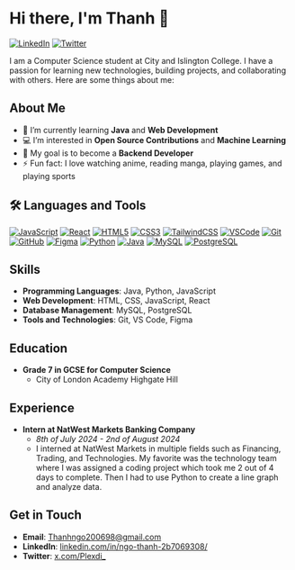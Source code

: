 # Hi there, I'm Thanh 👋

[![LinkedIn](https://img.shields.io/badge/LINKEDIN-0077B5?style=for-the-badge&logo=linkedin&logoColor=white)](https://www.linkedin.com/in/ngo-thanh-2b7069308/)
[![Twitter](https://img.shields.io/badge/TWITTER-1DA1F2?style=for-the-badge&logo=twitter&logoColor=white)](https://x.com/Plexdi_)

I am a Computer Science student at City and Islington College. I have a passion for learning new technologies, building projects, and collaborating with others. Here are some things about me:

## About Me

- 🌱 I’m currently learning **Java** and **Web Development**
- 💻 I’m interested in **Open Source Contributions** and **Machine Learning**
- 🎯 My goal is to become a **Backend Developer**
- ⚡ Fun fact: I love watching anime, reading manga, playing games, and playing sports

## 🛠️ Languages and Tools

[![JavaScript](https://img.shields.io/badge/JavaScript-F7DF1E?style=for-the-badge&logo=javascript&logoColor=black)](https://developer.mozilla.org/en-US/docs/Web/JavaScript)
[![React](https://img.shields.io/badge/React-61DAFB?style=for-the-badge&logo=react&logoColor=black)](https://reactjs.org/)
[![HTML5](https://img.shields.io/badge/HTML5-E34F26?style=for-the-badge&logo=html5&logoColor=white)](https://developer.mozilla.org/en-US/docs/Web/HTML)
[![CSS3](https://img.shields.io/badge/CSS3-1572B6?style=for-the-badge&logo=css3&logoColor=white)](https://developer.mozilla.org/en-US/docs/Web/CSS)
[![TailwindCSS](https://img.shields.io/badge/TailwindCSS-38B2AC?style=for-the-badge&logo=tailwind-css&logoColor=white)](https://tailwindcss.com/)
[![VSCode](https://img.shields.io/badge/VSCode-007ACC?style=for-the-badge&logo=visual-studio-code&logoColor=white)](https://code.visualstudio.com/)
[![Git](https://img.shields.io/badge/Git-F05032?style=for-the-badge&logo=git&logoColor=white)](https://git-scm.com/)
[![GitHub](https://img.shields.io/badge/GitHub-181717?style=for-the-badge&logo=github&logoColor=white)](https://github.com/)
[![Figma](https://img.shields.io/badge/Figma-F24E1E?style=for-the-badge&logo=figma&logoColor=white)](https://www.figma.com/)
[![Python](https://img.shields.io/badge/Python-3776AB?style=for-the-badge&logo=python&logoColor=white)](https://www.python.org/)
[![Java](https://img.shields.io/badge/Java-007396?style=for-the-badge&logo=java&logoColor=white)](https://www.java.com/)
[![MySQL](https://img.shields.io/badge/MySQL-4479A1?style=for-the-badge&logo=mysql&logoColor=white)](https://www.mysql.com/)
[![PostgreSQL](https://img.shields.io/badge/PostgreSQL-336791?style=for-the-badge&logo=postgresql&logoColor=white)](https://www.postgresql.org/)

## Skills

- **Programming Languages**: Java, Python, JavaScript
- **Web Development**: HTML, CSS, JavaScript, React
- **Database Management**: MySQL, PostgreSQL
- **Tools and Technologies**: Git, VS Code, Figma

## Education

- **Grade 7 in GCSE for Computer Science**
  - City of London Academy Highgate Hill

## Experience

- **Intern at NatWest Markets Banking Company**
  - *8th of July 2024 - 2nd of August 2024*
  - I interned at NatWest Markets in multiple fields such as Financing, Trading, and Technologies. My favorite was the technology team where I was assigned a coding project which took me 2 out of 4 days to complete. Then I had to use Python to create a line graph and analyze data.

## Get in Touch

- **Email**: [Thanhngo200698@gmail.com](mailto:Thanhngo200698@gmail.com)
- **LinkedIn**: [linkedin.com/in/ngo-thanh-2b7069308/](https://www.linkedin.com/in/ngo-thanh-2b7069308/)
- **Twitter**: [x.com/Plexdi_](https://x.com/Plexdi_)
